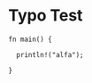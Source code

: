 # Typo Test

```rust,noplayground,EXAMPLE1
fn main() {

  println!("alfa");

}
```

```rust,editable,CODE1

```
